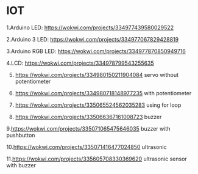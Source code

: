# IOT

1.Arduino LED: https://wokwi.com/projects/334977439580029522 <br>

2.Arduino 3 LED: https://wokwi.com/projects/334977067829428819<br>

3.Arduino RGB LED: https://wokwi.com/projects/334977870850949716<br>

4.LCD: https://wokwi.com/projects/334978799543255635<br>

5. https://wokwi.com/projects/334980150211904084 servo without potentiometer<br>

6. https://wokwi.com/projects/334980718148977235 with potentiometer<br>

7. https://wokwi.com/projects/335065524562035283 using for loop<br>

8. https://wokwi.com/projects/335066367161008723 buzzer<br>

9.https://wokwi.com/projects/335071065475646035 buzzer with pushbutton<br>

10.https://wokwi.com/projects/335071416477024850 ultrasonic<br>

11.https://wokwi.com/projects/335605708330369620 ultrasonic sensor with buzzer<br>
